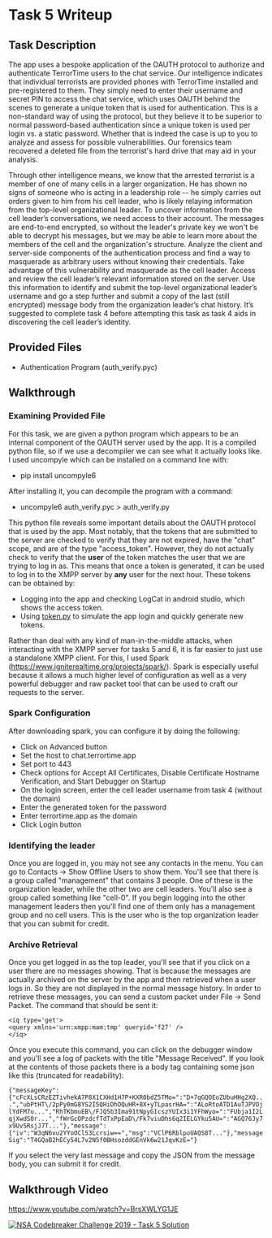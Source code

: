 # Task 5 Writeup

## Task Description

The app uses a bespoke application of the OAUTH protocol to authorize and authenticate TerrorTime users to the chat service. Our intelligence indicates that individual terrorists are provided phones with TerrorTime installed and pre-registered to them. They simply need to enter their username and secret PIN to access the chat service, which uses OAUTH behind the scenes to generate a unique token that is used for authentication. This is a non-standard way of using the protocol, but they believe it to be superior to normal password-based authentication since a unique token is used per login vs. a static password. Whether that is indeed the case is up to you to analyze and assess for possible vulnerabilities. Our forensics team recovered a deleted file from the terrorist's hard drive that may aid in your analysis.

Through other intelligence means, we know that the arrested terrorist is a member of one of many cells in a larger organization. He has shown no signs of someone who is acting in a leadership role -- he simply carries out orders given to him from his cell leader, who is likely relaying information from the top-level organizational leader. To uncover information from the cell leader’s conversations, we need access to their account. The messages are end-to-end encrypted, so without the leader's private key we won't be able to decrypt his messages, but we may be able to learn more about the members of the cell and the organization's structure. Analyze the client and server-side components of the authentication process and find a way to masquerade as arbitrary users without knowing their credentials. Take advantage of this vulnerability and masquerade as the cell leader. Access and review the cell leader’s relevant information stored on the server. Use this information to identify and submit the top-level organizational leader’s username and go a step further and submit a copy of the last (still encrypted) message body from the organization leader’s chat history. It’s suggested to complete task 4 before attempting this task as task 4 aids in discovering the cell leader’s identity.

## Provided Files

* Authentication Program (auth_verify.pyc)

## Walkthrough

### Examining Provided File

For this task, we are given a python program which appears to be an internal component of the OAUTH server used by the app. It is a compiled python file, so if we use a decompiler we can see what it actually looks like. I used uncompyle which can be installed on a command line with:

* pip install uncompyle6

After installing it, you can decompile the program with a command:

* uncompyle6 auth_verify.pyc > auth_verify.py

This python file reveals some important details about the OAUTH protocol that is used by the app. Most notably, that the tokens that are submitted to the server are checked to verify that they are not expired, have the "chat" scope, and are of the type "access_token". However, they do not actually check to verify that the **user** of the token matches the user that we are trying to log in as. This means that once a token is generated, it can be used to log in to the XMPP server by **any** user for the next hour. These tokens can be obtained by:

* Logging into the app and checking LogCat in android studio, which shows the access token.
* Using [token.py](token.py) to simulate the app login and quickly generate new tokens.

Rather than deal with any kind of man-in-the-middle attacks, when interacting with the XMPP server for tasks 5 and 6, it is far easier to just use a standalone XMPP client. For this, I used Spark (https://www.igniterealtime.org/projects/spark/). Spark is especially useful because it allows a much higher level of configuration as well as a very powerful debugger and raw packet tool that can be used to craft our requests to the server.

### Spark Configuration

After downloading spark, you can configure it by doing the following:

* Click on Advanced button
* Set the host to chat.terrortime.app
* Set port to 443
* Check options for Accept All Certificates, Disable Certificate Hostname Verification, and Start Debugger on Startup
* On the login screen, enter the cell leader username from task 4 (without the domain)
* Enter the generated token for the password
* Enter terrortime.app as the domain
* Click Login button

### Identifying the leader

Once you are logged in, you may not see any contacts in the menu. You can go to Contacts -> Show Offline Users to show them. You'll see that there is a group called "management" that contains 3 people. One of these is the organization leader, while the other two are cell leaders. You'll also see a group called something like "cell-0". If you begin logging into the other management leaders then you'll find one of them only has a management group and no cell users. This is the user who is the top organization leader that you can submit for credit.

### Archive Retrieval

Once you get logged in as the top leader, you'll see that if you click on a user there are no messages showing. That is because the messages are actually archived on the server by the app and then retrieved when a user logs in. So they are not displayed in the normal message history. In order to retrieve these messages, you can send a custom packet under File -> Send Packet. The command that should be sent it:

    <iq type='get'>
    <query xmlns='urn:xmpp:mam:tmp' queryid='f27' />
    </iq>

Once you execute this command, you can click on the debugger window and you'll see a log of packets with the title "Message Received". If you look at the contents of those packets there is a body tag containing some json like this (truncated for readability):

`{"messageKey":{"cFcXLsCRzEZTivhekA7P8X1CXHd1H7P+KXR0bdZ5TMo=":"D+7qGQOEoZUbuHHg2XQ...","ubPtHT\/2pPy0mG8YS2I5QHiDhOQuHR+8X+yTLpasrHA=":"ALoRtoATD1AuTJPVOjlYdFM7u...","RhTKbmuEB\/FJQ5b3Ima91tNpyGIcszYUIx3i1YFhWyo=":"FUbja1I2LqjXwdS0r...","fWrGcOPzdcfTdTxPpEaD\/Fk7viuDhs6q2IELGYku5AU=":"AGQ76Jy7x9Uv5RsjJ7T..."},"message":{"iv":"W3qN6vu2YYoOClS3Lcrsiw==","msg":"VClP6RblpoUAQS8T..."},"messageSig":"T4GQaB2hECy54L7v2N5f0BHsozddGEnVk6w21JqvKzE="}`

If you select the very last message and copy the JSON from the message body, you can submit it for credit.

## Walkthrough Video
https://www.youtube.com/watch?v=BrsXWLYG1JE

[![NSA Codebreaker Challenge 2019 - Task 5 Solution](https://img.youtube.com/vi/BrsXWLYG1JE/0.jpg)](https://www.youtube.com/watch?v=BrsXWLYG1JE)

